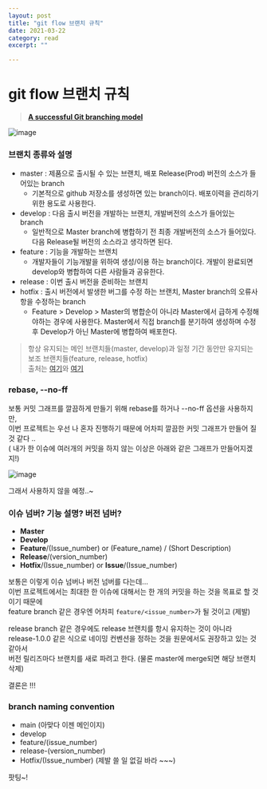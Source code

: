 ```yaml
---
layout: post
title: "git flow 브랜치 규칙" 
date: 2021-03-22
category: read 
excerpt: ""

---
```


# git flow 브랜치 규칙

> [**A successful Git branching model**](https://nvie.com/posts/a-successful-git-branching-model/)

![image](https://user-images.githubusercontent.com/28949235/111961598-96d47b80-8b34-11eb-8237-384afdb4873f.png)

### 브랜치 종류와 설명

- master : 제품으로 출시될 수 있는 브랜치, 배포 Release(Prod) 버전의 소스가 들어있는 branch
  - 기본적으로 github 저장소를 생성하면 있는 branch이다. 배포이력을 관리하기 위한 용도로 사용한다. 
- develop : 다음 출시 버전을 개발하는 브랜치, 개발버전의 소스가 들어있는 branch
  - 일반적으로 Master branch에 병합하기 전 최종 개발버전의 소스가 들어있다. 다음 Release될 버전의 소스라고 생각하면 된다.
- feature : 기능을 개발하는 브랜치
  - 개발자들이 기능개발을 위하여 생성/이용 하는 branch이다. 개발이 완료되면 develop와 병합하여 다른 사람들과 공유한다.
- release : 이번 출시 버전을 준비하는 브랜치
- hotfix : 출시 버전에서 발생한 버그를 수정 하는 브랜치, Master branch의 오류사항을 수정하는 branch
  - Feature > Develop > Master의 병합순이 아니라 Master에서 급하게 수정해야하는 경우에 사용한다. Master에서 직접 branch를 분기하여 생성하며 수정 후 Develop가 아닌 Master에 병합하여 배포한다.

> 항상 유지되는 메인 브랜치들(master, develop)과 일정 기간 동안만 유지되는 보조 브랜치들(feature, release, hotfix)   
> 출처는 [여기](https://woowabros.github.io/experience/2017/10/30/baemin-mobile-git-branch-strategy.html)와 [여기](https://www.kyungyeon.dev/posts/13)



### rebase, --no-ff

보통 커밋 그래프를 깔끔하게 만들기 위해 rebase를 하거나 --no-ff 옵션을 사용하지만,  
이번 프로젝트는 우선 나 혼자 진행하기 때문에 어차피 깔끔한 커밋 그래프가 만들어 질 것 같다 ..  
( 내가 한 이슈에 여러개의 커밋을 하지 않는 이상은 아래와 같은 그래프가 만들어지겠지!)

![image](https://user-images.githubusercontent.com/28949235/111963257-a3f26a00-8b36-11eb-8af2-ee8ddc1b2f57.png)

그래서 사용하지 않을 예정..~

### 이슈 넘버? 기능 설명? 버전 넘버?

- **Master**
- **Develop**
- **Feature**/(Issue_number) or (Feature_name) / (Short Description)
- **Release**/(version_number)
- **Hotfix**/(Issue_number) or **Issue**/(Issue_number)

보통은 이렇게 이슈 넘버나 버전 넘버를 다는데...    
이번 프로젝트에서는 최대한 한 이슈에 대해서는 한 개의 커밋을 하는 것을 목표로 할 것이기 때문에  
feature branch 같은 경우엔 어차피 `feature/<issue_number>`가 될 것이고 (제발)

release branch 같은 경우에도 release 브랜치를 항시 유지하는 것이 아니라  
release-1.0.0 같은 식으로 네이밍 컨벤션을 정하는 것을 원문에서도 권장하고 있는 것 같아서  
버전 릴리즈마다 브랜치를 새로 파려고 한다. (물론 master에 merge되면 해당 브랜치 삭제)

결론은 !!!

### branch naming convention

- main (아맞다 이젠 메인이지)
- develop
- feature/(issue_number)
- release-(version_number)
- Hotfix/(Issue_number) (제발 쓸 일 없길 바라 ~~~) 



팟팅~!
